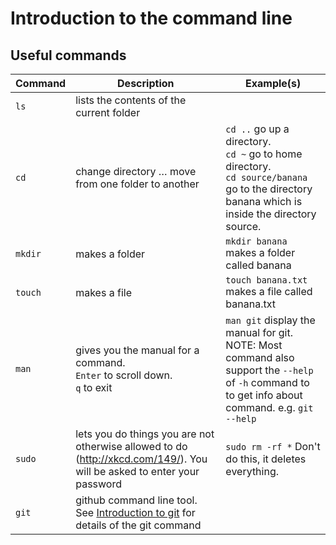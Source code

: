 # Introduction to the command line

## Useful commands

| Command | Description | Example(s) |
|-|-|-|
| `ls` | lists the contents of the current folder | |
| `cd` | change directory … move from one folder to another | `cd ..` go up a directory.  <br/> `cd ~` go to home directory.  <br/> `cd source/banana` go to the directory banana which is inside the directory source.
| `mkdir` | makes a folder | `mkdir banana` makes a folder called banana |
| `touch` | makes a file | `touch banana.txt` makes a file called banana.txt |
| `man` | gives you the manual for a command.  <br/> `Enter` to scroll down. <br/> `q` to exit | `man git` display the manual for git. <br/> NOTE: Most command also support the `--help` of `-h` command to to get info about command. e.g. `git --help` |
| `sudo` | lets you do things you are not otherwise allowed to do (http://xkcd.com/149/).  You will be asked to enter your password | `sudo rm -rf *` Don't do this, it deletes everything. |
| `git` | github command line tool.  See [Introduction to git](git.md) for details of the git command |